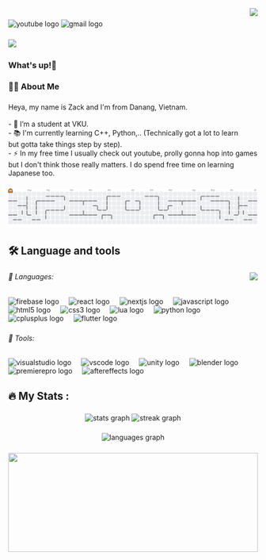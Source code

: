 <img align="right" height="250" src="https://media4.giphy.com/media/v1.Y2lkPTc5MGI3NjExcms1YXQ4cmtrNTVpeXZpOTNyODg3c2hwNWNpdG03ZWRpZWYxNmxzeSZlcD12MV9pbnRlcm5hbF9naWZfYnlfaWQmY3Q9Zw/mCRJDo24UvJMA/giphy.gif"  />

###

<div align="left">
  <img src="https://img.shields.io/static/v1?message=Youtube&logo=youtube&label=&color=FF0000&logoColor=white&labelColor=&style=for-the-badge" height="25" alt="youtube logo"  />
  <img src="https://img.shields.io/static/v1?message=Gmail&logo=gmail&label=&color=D14836&logoColor=white&labelColor=&style=for-the-badge" height="25" alt="gmail logo"  />
</div>

###

<div align="left">
  <img src="https://visitor-badge.laobi.icu/badge?page_id=zacknguyn.zacknguyn&right_color=red"  />
</div>

###

<h3 align="left">What's up!👋</h3>

###

<h3 align="left">👩‍💻  About Me</h3>

###

<p align="left">Heya, my name is Zack and I'm from Danang, Vietnam.<br><br>- 🔭 I’m a student at VKU.<br>- 📚 I'm currently learning C++, Python,.. (Technically got a lot to learn but gotta take things step by step).<br>- ⚡ In my free time I usually check out youtube, prolly gonna hop into  games but I don't think those really matters. I do spend free time on learning Japanese too.</p>

###

<picture>
  <source media="(prefers-color-scheme: dark)" srcset="https://raw.githubusercontent.com/zacknguyn/zacknguyn/output/pacman-contribution-graph-dark.svg">
  <source media="(prefers-color-scheme: light)" srcset="https://raw.githubusercontent.com/zacknguyn/zacknguyn/output/pacman-contribution-graph.svg">
  <img alt="pacman contribution graph" src="https://raw.githubusercontent.com/zacknguyn/zacknguyn/output/pacman-contribution-graph.svg">
</picture>

###

<h2 align="left">🛠 Language and tools</h2>

###

<img align="right" height="240" src="https://media0.giphy.com/media/v1.Y2lkPTc5MGI3NjExbGNhOTJobWs4c3hkenA5OHFiMmtmbTJxdmExZThrYzB1Z2I0aGN2cCZlcD12MV9pbnRlcm5hbF9naWZfYnlfaWQmY3Q9Zw/TfyTBB8BR9G9hg5uJz/giphy.gif"  />

###

<h6 align="left">🔴 Languages:</h6>

###

<div align="left">
  <img src="https://cdn.jsdelivr.net/gh/devicons/devicon/icons/firebase/firebase-plain-wordmark.svg" height="40" alt="firebase logo"  />
  <img width="12" />
  <img src="https://cdn.jsdelivr.net/gh/devicons/devicon/icons/react/react-original.svg" height="40" alt="react logo"  />
  <img width="12" />
  <img src="https://cdn.jsdelivr.net/gh/devicons/devicon/icons/nextjs/nextjs-original.svg" height="40" alt="nextjs logo"  />
  <img width="12" />
  <img src="https://cdn.jsdelivr.net/gh/devicons/devicon/icons/javascript/javascript-original.svg" height="40" alt="javascript logo"  />
  <img width="12" />
  <img src="https://cdn.jsdelivr.net/gh/devicons/devicon/icons/html5/html5-plain.svg" height="40" alt="html5 logo"  />
  <img width="12" />
  <img src="https://cdn.jsdelivr.net/gh/devicons/devicon/icons/css3/css3-plain.svg" height="40" alt="css3 logo"  />
  <img width="12" />
  <img src="https://cdn.jsdelivr.net/gh/devicons/devicon/icons/lua/lua-original.svg" height="40" alt="lua logo"  />
  <img width="12" />
  <img src="https://cdn.jsdelivr.net/gh/devicons/devicon/icons/python/python-original.svg" height="40" alt="python logo"  />
  <img width="12" />
  <img src="https://cdn.jsdelivr.net/gh/devicons/devicon/icons/cplusplus/cplusplus-plain.svg" height="40" alt="cplusplus logo"  />
  <img width="12" />
  <img src="https://cdn.jsdelivr.net/gh/devicons/devicon/icons/flutter/flutter-original.svg" height="40" alt="flutter logo"  />
</div>

###

<h6 align="left">🔴 Tools:</h6>

###

<div align="left">
  <img src="https://cdn.jsdelivr.net/gh/devicons/devicon/icons/visualstudio/visualstudio-plain.svg" height="40" alt="visualstudio logo"  />
  <img width="12" />
  <img src="https://cdn.jsdelivr.net/gh/devicons/devicon/icons/vscode/vscode-original.svg" height="40" alt="vscode logo"  />
  <img width="12" />
  <img src="https://cdn.jsdelivr.net/gh/devicons/devicon/icons/unity/unity-original.svg" height="40" alt="unity logo"  />
  <img width="12" />
  <img src="https://cdn.jsdelivr.net/gh/devicons/devicon/icons/blender/blender-original.svg" height="40" alt="blender logo"  />
  <img width="12" />
  <img src="https://cdn.jsdelivr.net/gh/devicons/devicon/icons/premierepro/premierepro-original.svg" height="40" alt="premierepro logo"  />
  <img width="12" />
  <img src="https://cdn.jsdelivr.net/gh/devicons/devicon/icons/aftereffects/aftereffects-original.svg" height="40" alt="aftereffects logo"  />
</div>

###

<h2 align="left">🔥   My Stats :</h2>

###

<div align="center">
  <img src="https://github-readme-stats.vercel.app/api?username=zacknguyn&hide_title=false&hide_rank=false&show_icons=true&include_all_commits=true&count_private=true&disable_animations=false&theme=solarized-light&locale=en&hide_border=true&order=1" height="125" alt="stats graph"  />
  <img src="https://streak-stats.demolab.com?user=zacknguyn&locale=en&mode=weekly&theme=solarized-light&hide_border=true&border_radius=3&order=3" height="125" alt="streak graph"  />
</div>

###

<div align="center">
  <img src="https://github-readme-stats.vercel.app/api/top-langs?username=zacknguyn&locale=en&hide_title=false&layout=compact&card_width=320&langs_count=5&theme=solarized-light&hide_border=false&order=2" height="178" alt="languages graph"  />
</div>

###

<div align="center">
  <img height="200" width="100%" src="https://media.giphy.com/media/v1.Y2lkPWVjZjA1ZTQ3azJqaGRvaGxyZG1xbXF3MXlhNzYwenR3dHh5eTMxNHN0NmVxY3F4cSZlcD12MV9naWZzX3NlYXJjaCZjdD1n/lKaeQAunM3hZaqsOpj/giphy.gif"  />
</div>

###
